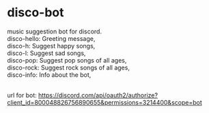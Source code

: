 # disco-bot
music suggestion bot for discord.<br/>
disco-hello: Greeting message,<br/>
disco-h: Suggest happy songs,<br/>
disco-l: Suggest sad songs,<br/>
disco-pop: Suggest pop songs of all ages,<br/>
disco-rock: Suggest rock songs of all ages,<br/>
disco-info: Info about the bot,<br/><br/>

url for bot: https://discord.com/api/oauth2/authorize?client_id=800048826756890655&permissions=3214400&scope=bot
